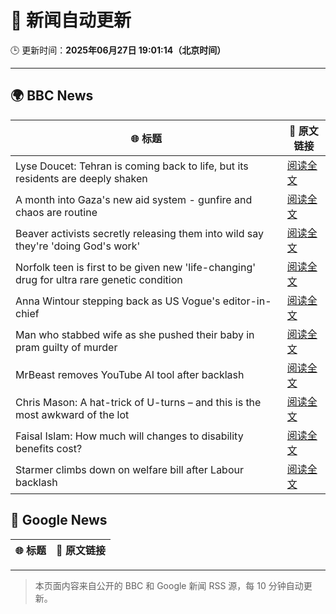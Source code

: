 # 🧠 新闻自动更新

🕒 更新时间：**2025年06月27日 19:01:14（北京时间）**

---

## 🌍 BBC News

| 🌐 标题 | 🔗 原文链接 |
|--------|-------------|
| Lyse Doucet: Tehran is coming back to life, but its residents are deeply shaken | [阅读全文](https://www.bbc.com/news/articles/c939k3n41g4o) |
| A month into Gaza's new aid system - gunfire and chaos are routine | [阅读全文](https://www.bbc.com/news/articles/cwygezz3gx7o) |
| Beaver activists secretly releasing them into wild say they're 'doing God's work' | [阅读全文](https://www.bbc.com/news/articles/clygl4dv4rno) |
| Norfolk teen is first to be given new 'life-changing' drug for ultra rare genetic condition | [阅读全文](https://www.bbc.com/news/articles/c07dzrx02e0o) |
| Anna Wintour stepping back as US Vogue's editor-in-chief | [阅读全文](https://www.bbc.com/news/articles/cx2nerz0nn9o) |
| Man who stabbed wife as she pushed their baby in pram guilty of murder | [阅读全文](https://www.bbc.com/news/articles/c9qxj5d4jdro) |
| MrBeast removes YouTube AI tool after backlash | [阅读全文](https://www.bbc.com/news/articles/c15wvvjv402o) |
| Chris Mason: A hat-trick of U-turns – and this is the most awkward of the lot | [阅读全文](https://www.bbc.com/news/articles/cx240n632z3o) |
| Faisal Islam: How much will changes to disability benefits cost? | [阅读全文](https://www.bbc.com/news/articles/c9dgjjnvw54o) |
| Starmer climbs down on welfare bill after Labour backlash | [阅读全文](https://www.bbc.com/news/articles/cq6my6v81z4o) |

## 📰 Google News

| 🌐 标题 | 🔗 原文链接 |
|--------|-------------|

---
> 本页面内容来自公开的 BBC 和 Google 新闻 RSS 源，每 10 分钟自动更新。